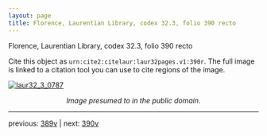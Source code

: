 ```yaml
---
layout: page
title: Florence, Laurentian Library, codex 32.3, folio 390 recto
---
```


Florence, Laurentian Library, codex 32.3, folio 390 recto

Cite this object as `urn:cite2:citelaur:laur32pages.v1:390r`.  The full image is linked to a citation tool you can use to cite regions of the image.

[![laur32_3_0787](http://www.homermultitext.org/iipsrv?IIIF=/project/homer/pyramidal/deepzoom/citelaur/laur32imgs/v1/laur32_3_0787.tif/full/800,/0/default.jpg)](http://www.homermultitext.org/ict2/?urn=urn:cite2:citelaur:laur32imgs.v1:laur32_3_0787) 

<p style="text-align: center; font-style: italic;">Image presumed to in the public domain.</p>

---

previous: [389v](../389v/) | next: [390v](../390v/)